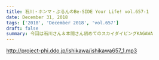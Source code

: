 ```yaml
---
title: 石川・ホンマ・ぶるんのBe-SIDE Your Life! vol.657-1
date: December 31, 2018
tags: ['2018', 'December 2018', 'vol.657']
draft: false
summary: 今回は石川さん＆本間さん初めてのスカイダイビングKAGAWA
---
```


http://project-phi.ddo.jp/ishikawa/ishikawa657_1.mp3